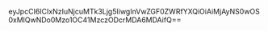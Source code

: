 eyJpcCI6ICIxNzIuNjcuMTk3Ljg5IiwgInVwZGF0ZWRfYXQiOiAiMjAyNS0wOS0xMlQwNDo0Mzo1OC41MzczODcrMDA6MDAifQ==